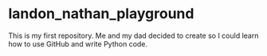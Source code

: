 # landon_nathan_playground
This is my first repository.  Me and my dad decided to create so I could learn how to use GitHub and write Python code.
